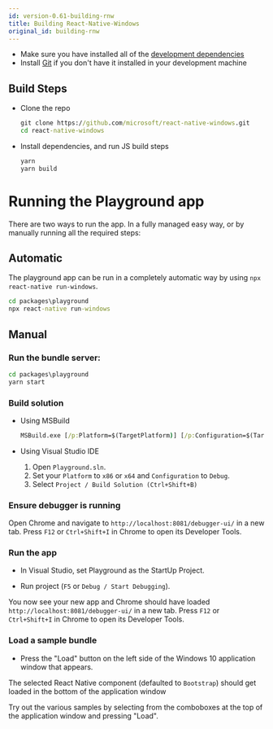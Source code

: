 ```yaml
---
id: version-0.61-building-rnw
title: Building React-Native-Windows
original_id: building-rnw
---
```


- Make sure you have installed all of the [development dependencies](rnw-dependencies.md)
- Install [Git](https://git-scm.com/download/win) if you don't have it installed in your development machine

## Build Steps

- Clone the repo

  ```cmd
  git clone https://github.com/microsoft/react-native-windows.git
  cd react-native-windows
  ```

- Install dependencies, and run JS build steps
  ```cmd
  yarn
  yarn build
  ```

# Running the Playground app

There are two ways to run the app. In a fully managed easy way, or by manually running all the required steps:

## Automatic

The playground app can be run in a completely automatic way by using `npx react-native run-windows`.

```cmd
cd packages\playground
npx react-native run-windows
```

## Manual

### Run the bundle server:

```cmd
cd packages\playground
yarn start
```

### Build solution

- Using MSBuild

  ```cmd
  MSBuild.exe [/p:Platform=$(TargetPlatform)] [/p:Configuration=$(TargetConfiguration)]
  ```

- Using Visual Studio IDE
  1. Open `Playground.sln`.
  2. Set your `Platform` to `x86` or `x64` and `Configuration` to `Debug`.
  3. Select `Project / Build Solution (Ctrl+Shift+B)`

### Ensure debugger is running

Open Chrome and navigate to `http://localhost:8081/debugger-ui/` in a new tab. Press `F12` or `Ctrl+Shift+I` in Chrome to open its Developer Tools.

### Run the app

- In Visual Studio, set Playground as the StartUp Project.

- Run project (`F5` or `Debug / Start Debugging`).

You now see your new app and Chrome should have loaded `http://localhost:8081/debugger-ui/` in a new tab. Press `F12` or `Ctrl+Shift+I` in Chrome to open its Developer Tools.

### Load a sample bundle

- Press the "Load" button on the left side of the Windows 10 application window that appears.

The selected React Native component (defaulted to `Bootstrap`) should get loaded in the bottom of the application window

Try out the various samples by selecting from the comboboxes at the top of the application window and pressing "Load".
